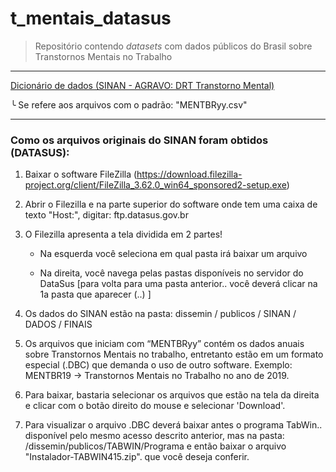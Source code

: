 # t_mentais_datasus

> Repositório contendo *datasets* com dados públicos do Brasil sobre Transtornos Mentais no Trabalho 

---

[Dicionário de dados (SINAN - AGRAVO: DRT Transtorno Mental)](https://app.wiki.saude.es.gov.br/vigilancia/microdados/dic_dados_drt_transtornosmentais_v5.pdf)
  
  ╰ Se refere aos arquivos com o padrão: "MENTBRyy.csv"

---

### Como os arquivos originais do SINAN foram obtidos (DATASUS):

1) Baixar o software FileZilla (https://download.filezilla-project.org/client/FileZilla_3.62.0_win64_sponsored2-setup.exe)

2) Abrir o Filezilla e na parte superior do software onde tem uma caixa de texto "Host:", digitar: ftp.datasus.gov.br

3) O Filezilla apresenta a tela dividida em 2 partes!

   - Na esquerda você seleciona em qual pasta irá baixar um arquivo

   - Na direita, você navega pelas pastas disponíveis no servidor do DataSus [para volta para uma pasta anterior.. você deverá clicar na 1a pasta que aparecer (..) ]

4) Os dados do SINAN estão na pasta: dissemin / publicos / SINAN / DADOS / FINAIS 

5) Os arquivos que iniciam com “MENTBRyy” contém os dados anuais sobre Transtornos Mentais no trabalho, entretanto estão em um formato especial (.DBC) que demanda o uso de outro software.
    Exemplo: MENTBR19 -> Transtornos Mentais no Trabalho no ano de 2019.

7) Para baixar, bastaria selecionar os arquivos que estão na tela da direita e clicar com o botão direito do mouse e selecionar 'Download'.

8) Para visualizar o arquivo .DBC deverá baixar antes o programa TabWin.. disponível pelo mesmo acesso descrito anterior, mas na pasta: /dissemin/publicos/TABWIN/Programa e então baixar o arquivo "Instalador-TABWIN415.zip".
que você deseja conferir.
